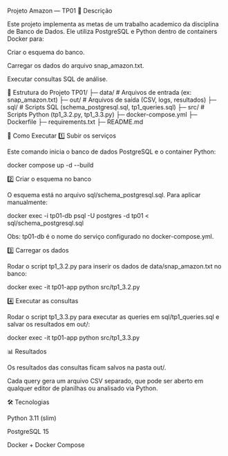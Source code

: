 Projeto Amazon — TP01
📌 Descrição

Este projeto implementa as metas de um trabalho academico da disciplina de Banco de Dados.
Ele utiliza PostgreSQL e Python dentro de containers Docker para:

Criar o esquema do banco.

Carregar os dados do arquivo snap_amazon.txt.

Executar consultas SQL de análise.

📂 Estrutura do Projeto
TP01/
├─ data/          # Arquivos de entrada (ex: snap_amazon.txt)
├─ out/           # Arquivos de saída (CSV, logs, resultados)
├─ sql/           # Scripts SQL (schema_postgresql.sql, tp1_queries.sql)
├─ src/           # Scripts Python (tp1_3.2.py, tp1_3.3.py)
├─ docker-compose.yml
├─ Dockerfile
├─ requirements.txt
├─ README.md

🚀 Como Executar
1️⃣ Subir os serviços

Este comando inicia o banco de dados PostgreSQL e o container Python:

docker compose up -d --build

2️⃣ Criar o esquema no banco

O esquema está no arquivo sql/schema_postgresql.sql.
Para aplicar manualmente:

docker exec -i tp01-db psql -U postgres -d tp01 < sql/schema_postgresql.sql


Obs: tp01-db é o nome do serviço configurado no docker-compose.yml.

3️⃣ Carregar os dados

Rodar o script tp1_3.2.py para inserir os dados de data/snap_amazon.txt no banco:

docker exec -it tp01-app python src/tp1_3.2.py

4️⃣ Executar as consultas

Rodar o script tp1_3.3.py para executar as queries em sql/tp1_queries.sql
e salvar os resultados em out/:

docker exec -it tp01-app python src/tp1_3.3.py

📊 Resultados

Os resultados das consultas ficam salvos na pasta out/.

Cada query gera um arquivo CSV separado, que pode ser aberto em qualquer editor de planilhas ou analisado via Python.

🛠 Tecnologias

Python 3.11 (slim)

PostgreSQL 15

Docker + Docker Compose
